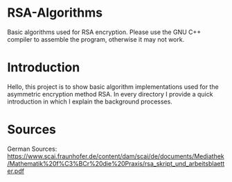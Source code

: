 # RSA-Algorithms
Basic algorithms used for RSA encryption. Please use the GNU C++ compiler to assemble the program, otherwise it may not work.

# Introduction
Hello, this project is to show basic algorithm implementations used for the asymmetric encryption method RSA. 
In every directory I provide a quick introduction in which I explain the background processes.

# Sources
German Sources:
https://www.scai.fraunhofer.de/content/dam/scai/de/documents/Mediathek/Mathematik%20f%C3%BCr%20die%20Praxis/rsa_skript_und_arbeitsblaetter.pdf 



